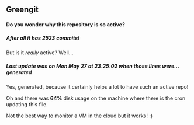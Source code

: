 ## Greengit

#### Do you wonder why this repository is so active?

##### After all it has 2523 commits!

But is it *really* active? Well...

##### Last update was on Mon May 27 at 23:25:02 when those lines were... generated

Yes, generated, because it certainly helps a lot to have such an active repo!

Oh and there was **64%** disk usage on the machine
where there is the cron updating this file.

Not the best way to monitor a VM in the cloud but it works! :)
